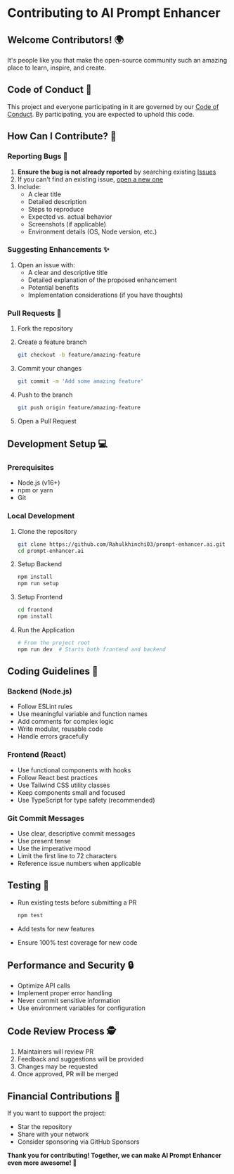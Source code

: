 # Contributing to AI Prompt Enhancer

## Welcome Contributors! 🌍

It's people like you that make the open-source community such an amazing place to learn, inspire, and create.

## Code of Conduct 🤝

This project and everyone participating in it are governed by our [Code of Conduct](CODE_OF_CONDUCT.md). By participating, you are expected to uphold this code.

## How Can I Contribute? 🚀

### Reporting Bugs 🐛

1. **Ensure the bug is not already reported** by searching existing [Issues](https://github.com/Rahulkhinchi03/prompt-enhancer.ai/issues)
2. If you can't find an existing issue, [open a new one](https://github.com/Rahulkhinchi03/prompt-enhancer.ai/issues/new)
3. Include:
   - A clear title
   - Detailed description
   - Steps to reproduce
   - Expected vs. actual behavior
   - Screenshots (if applicable)
   - Environment details (OS, Node version, etc.)

### Suggesting Enhancements ✨

1. Open an issue with:
   - A clear and descriptive title
   - Detailed explanation of the proposed enhancement
   - Potential benefits
   - Implementation considerations (if you have thoughts)

### Pull Requests 🔧

1. Fork the repository
2. Create a feature branch

   ```bash
   git checkout -b feature/amazing-feature
   ```

3. Commit your changes

   ```bash
   git commit -m 'Add some amazing feature'
   ```

4. Push to the branch

   ```bash
   git push origin feature/amazing-feature
   ```

5. Open a Pull Request

## Development Setup 💻

### Prerequisites

- Node.js (v16+)
- npm or yarn
- Git

### Local Development

1. Clone the repository

   ```bash
   git clone https://github.com/Rahulkhinchi03/prompt-enhancer.ai.git
   cd prompt-enhancer.ai
   ```

2. Setup Backend

   ```bash
   npm install
   npm run setup
   ```

3. Setup Frontend

   ```bash
   cd frontend
   npm install
   ```

4. Run the Application

   ```bash
   # From the project root
   npm run dev  # Starts both frontend and backend
   ```

## Coding Guidelines 📝

### Backend (Node.js)

- Follow ESLint rules
- Use meaningful variable and function names
- Add comments for complex logic
- Write modular, reusable code
- Handle errors gracefully

### Frontend (React)

- Use functional components with hooks
- Follow React best practices
- Use Tailwind CSS utility classes
- Keep components small and focused
- Use TypeScript for type safety (recommended)

### Git Commit Messages

- Use clear, descriptive commit messages
- Use present tense
- Use the imperative mood
- Limit the first line to 72 characters
- Reference issue numbers when applicable

## Testing 🧪

- Run existing tests before submitting a PR

  ```bash
  npm test
  ```

- Add tests for new features
- Ensure 100% test coverage for new code

## Performance and Security 🔒

- Optimize API calls
- Implement proper error handling
- Never commit sensitive information
- Use environment variables for configuration

## Code Review Process 🕵️

1. Maintainers will review PR
2. Feedback and suggestions will be provided
3. Changes may be requested
4. Once approved, PR will be merged

## Financial Contributions 💖

If you want to support the project:

- Star the repository
- Share with your network
- Consider sponsoring via GitHub Sponsors

**Thank you for contributing! Together, we can make AI Prompt Enhancer even more awesome! 🌟**

